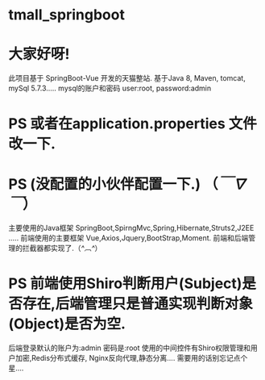 # tmall_springboot

# 大家好呀!

此项目基于 SpringBoot-Vue 开发的天猫整站.
基于Java 8, Maven, tomcat, mySql 5.7.3..... mysql的账户和密码 user:root, password:admin
# PS 或者在application.properties 文件改一下.
# PS (没配置的小伙伴配置一下.) （*￣∇￣*）
主要使用的Java框架 SpringBoot,SpirngMvc,Spring,Hibernate,Struts2,J2EE .....
前端使用的主要框架 Vue,Axios,Jquery,BootStrap,Moment.
前端和后端管理的拦截器都实现了.（*^︹^*） 
# PS 前端使用Shiro判断用户(Subject)是否存在,后端管理只是普通实现判断对象(Object)是否为空.
后端登录默认的账户为:admin 密码是:root 
使用的中间控件有Shiro权限管理和用户加密,Redis分布式缓存, Nginx反向代理,静态分离....
需要用的话别忘记点个星....
